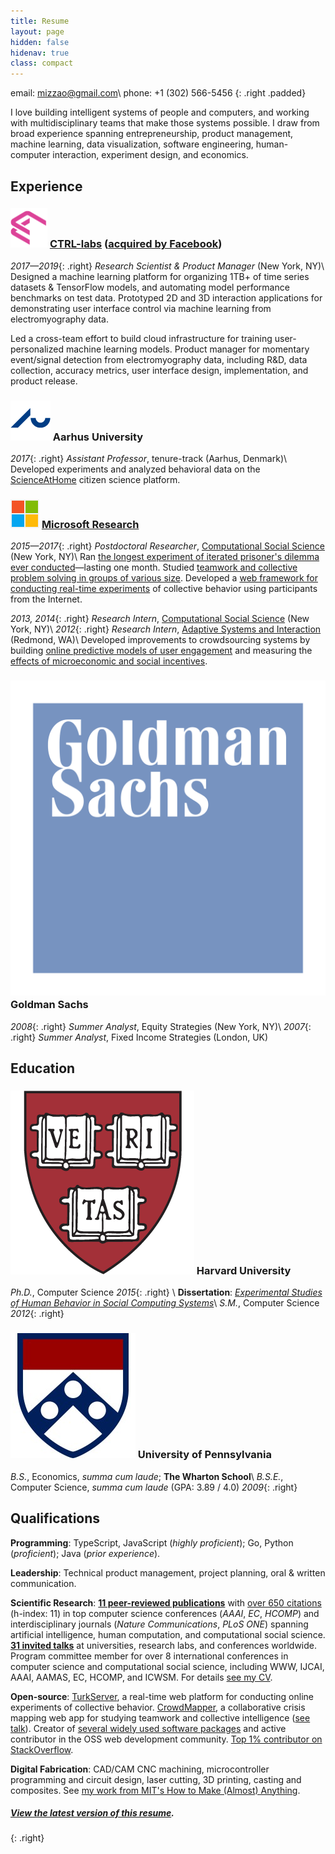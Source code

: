 ```yaml
---
title: Resume
layout: page
hidden: false
hidenav: true
class: compact
---
```

email: <mizzao@gmail.com>\\
phone: +1 (302) 566-5456
{: .right .padded}

I love building intelligent systems of people and computers, and working with
multidisciplinary teams that make those systems possible. I draw from broad
experience spanning entrepreneurship, product management, machine learning, data
visualization, software engineering, human-computer interaction, experiment
design, and economics.

## Experience

### ![CTRL-labs][ctrl-icon] [CTRL-labs] ([acquired by Facebook][ctrl-fb])
*2017—2019*{: .right}
*Research Scientist & Product Manager* (New York, NY)\\
Designed a machine learning platform for organizing 1TB+ of time series datasets
& TensorFlow models, and automating model performance benchmarks on test data.
Prototyped 2D and 3D interaction applications for demonstrating user interface
control via machine learning from electromyography data.

Led a cross-team effort to build cloud infrastructure for training
user-personalized machine learning models. Product manager for momentary
event/signal detection from electromyography data, including R&D, data
collection, accuracy metrics, user interface design, implementation, and product
release.

[ctrl-icon]: /assets/icon-ctrl.png
[CTRL-labs]: https://www.ctrl-labs.com/
[ctrl-fb]: https://www.geekwire.com/2019/facebook-acquire-ctrl-labs-neural-interface-startup-raised-cash-amazon-vulcan-others/

### ![Aarhus University][au-icon] Aarhus University
*2017*{: .right}
*Assistant Professor*, tenure-track (Aarhus, Denmark)\\
Developed experiments and analyzed behavioral data on the [ScienceAtHome]
citizen science platform.

[au-icon]: /assets/icon-au.png
[ScienceAtHome]: https://www.scienceathome.org/

### ![Microsoft][ms-icon] [Microsoft Research][msr]
*2015—2017*{: .right}
*Postdoctoral Researcher*, [Computational Social Science][css] (New York, NY)\\
Ran [the longest experiment of iterated prisoner's dilemma ever
conducted][pd-paper]—lasting one month. Studied [teamwork and collective problem
solving in groups of various size][cm-paper]. Developed a [web framework for
conducting real-time experiments][turkserver] of collective behavior using
participants from the Internet.

[pd-paper]: https://www.nature.com/articles/ncomms13800
[cm-paper]: https://journals.plos.org/plosone/article?id=10.1371/journal.pone.0153048

*2013, 2014*{: .right}
*Research Intern*, [Computational Social Science][css] (New York, NY)\\
*2012*{: .right}
*Research Intern*, [Adaptive Systems and Interaction][asi] (Redmond, WA)\\
Developed improvements to crowdsourcing systems by building [online predictive
models of user engagement][hcomp-engagement] and measuring the [effects of
microeconomic and social incentives][hcomp-incentives].

[hcomp-engagement]: /papers/HCOMP13_engagement.pdf
[hcomp-incentives]: /papers/HCOMP13_incentives.pdf

[ms-icon]: /assets/icon-ms.svg
[msr]: https://www.microsoft.com/en-us/research/
[css]: https://www.microsoft.com/en-us/research/group/computational-social-science/
[asi]: https://www.microsoft.com/en-us/research/group/adaptive-systems-and-interaction/

### ![Goldman Sachs][gs-icon] **Goldman Sachs**
*2008*{: .right}
*Summer Analyst*, Equity Strategies (New York, NY)\\
*2007*{: .right}
*Summer Analyst*, Fixed Income Strategies (London, UK)

[gs-icon]: /assets/icon-gs.svg

## Education

### ![Harvard][harvard-icon] Harvard University
*Ph.D.*, Computer Science
*2015*{: .right}
\\
**Dissertation**: *[Experimental Studies of Human Behavior in Social Computing Systems][thesis]*\\
*S.M.*, Computer Science
*2012*{: .right}

[harvard-icon]: /assets/icon-harvard.png
[thesis]: https://dash.harvard.edu/handle/1/17467193

### ![Penn][penn-icon] University of Pennsylvania
*B.S.*, Economics, *summa cum laude*; **The Wharton School**\\
*B.S.E.*, Computer Science, *summa cum laude* (GPA: 3.89 / 4.0)
*2009*{: .right}

[penn-icon]: /assets/icon-penn.jpg

## Qualifications

**Programming**: TypeScript, JavaScript (*highly proficient*); Go, Python (*proficient*); Java (*prior experience*).

<!--
**Databases & Systems**: PostgreSQL, MySQL, Linux, AWS, Devops.
-->

**Leadership**: Technical product management, project planning, oral & written
communication.

**Scientific Research**:
[**11 peer-reviewed publications**](/research) with [over 650 citations][gs] (h-index: 11) in top computer science conferences (*AAAI*, *EC*, *HCOMP*) and interdisciplinary journals (*Nature Communications*, *PLoS ONE*) spanning artificial intelligence, human computation, and computational social science.
[**31 invited talks**](/talks) at universities, research labs, and conferences worldwide.
Program committee member for over 8 international conferences in computer science and computational social science, including WWW, IJCAI, AAAI, AAMAS, EC, HCOMP, and ICWSM. For details [see my CV](/cv).

[gs]: https://scholar.google.com/citations?user=_A4FmDSsqC8J

**Open-source**: [TurkServer], a real-time web platform for conducting online experiments of collective behavior.
[CrowdMapper], a collaborative crisis mapping web app for studying teamwork and collective intelligence ([see talk][cm-talk]).
Creator of [several widely used software packages][github] and active contributor in the OSS web development community.
[Top 1% contributor on StackOverflow][so].

[turkserver]: https://github.com/TurkServer/turkserver-meteor
[crowdmapper]: https://github.com/TurkServer/CrowdMapper
[cm-talk]: https://www.youtube.com/watch?v=cJbGNpmE7f0
[github]: https://github.com/mizzao
[so]: https://stackoverflow.com/users/586086/andrew-mao

**Digital Fabrication**: CAD/CAM CNC machining, microcontroller programming and circuit design, laser cutting, 3D printing, casting and composites.
See [my work from MIT's How to Make (Almost) Anything][htmaa].

[htmaa]: http://fab.cba.mit.edu/classes/863.14/people/andrew_mao/

##### [View the latest version of this resume](/resume).
{: .right}
